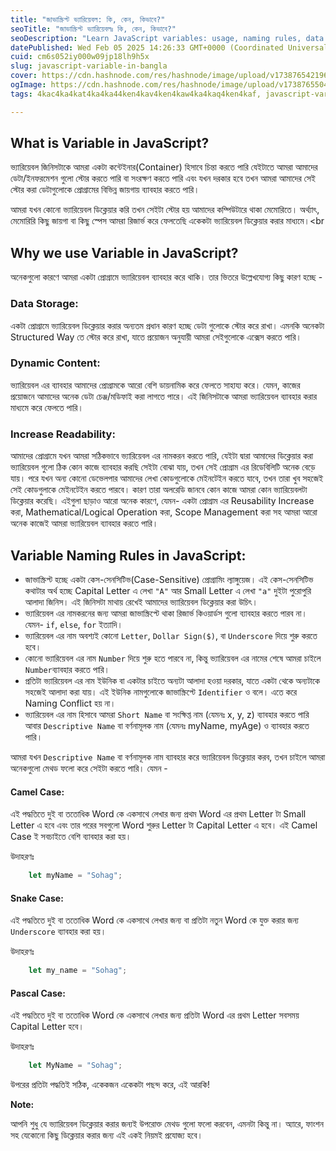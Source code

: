 ```yaml
---
title: "জাভাস্ক্রিপ্ট ভ্যারিয়েবল: কি, কেন, কিভাবে?"
seoTitle: "জাভাস্ক্রিপ্ট ভ্যারিয়েবলঃ কি, কেন, কিভাবে?"
seoDescription: "Learn JavaScript variables: usage, naming rules, data storage, dynamic content, and readability in bangla"
datePublished: Wed Feb 05 2025 14:26:33 GMT+0000 (Coordinated Universal Time)
cuid: cm6s052iy000w09jp18lh9h5x
slug: javascript-variable-in-bangla
cover: https://cdn.hashnode.com/res/hashnode/image/upload/v1738765421969/c3e6f91f-d7b0-4037-bf21-600a1e9a68bb.png
ogImage: https://cdn.hashnode.com/res/hashnode/image/upload/v1738765504337/750a59e4-ea75-4cee-9d36-27779c05f43b.png
tags: 4kac4ka4kat4ka4ka44ken4kav4ken4kaw4ka4kaq4ken4kaf, javascript-variables, javascript-variable-bangla, 4kac4ka4kat4ka4ka44ken4kav4ken4kaw4ka4kaq4ken4kafiocmrecnjecmrcmvucmsocmvcnncnhcmrocmsg

---
```


## **What is Variable in JavaScript?** 
ভ্যারিয়েবল জিনিসটাকে আমরা একটা কন্টেইনার(Container) হিসাবে চিন্তা করতে পারি যেইটাতে আমরা আমাদের ডেটা/ইনফরমেশন গুলো স্টোর করতে পারি বা সংরক্ষণ করতে পারি এবং যখন দরকার হবে তখন আমরা আমাদের সেই স্টোর করা ডেটাগুলোকে প্রোগ্রামের বিভিন্ন জায়গায় ব্যাবহার  করতে পারি। 

আমরা যখন কোনো ভ্যারিয়েবল ডিক্লেয়ার করি তখন সেইটা স্টোর হয় আমাদের কম্পিউটারে থাকা মেমোরিতে। অর্থ্যাৎ, মেমোরিরি কিছু জায়গা বা কিছু স্পেস আমরা রিজার্ভ করে ফেলতেছি একেকটা ভ্যারিয়েবল ডিক্লেয়ার করার মাধ্যমে।<br
## **Why we use Variable in JavaScript?**
অনেকগুলো কারণে আমরা একটা প্রোগ্রামে ভ্যারিয়েবল ব্যাবহার করে থাকি। তার ভিতরে উল্লেখযোগ্য কিছু কারণ হচ্ছে -<br>
### **Data Storage:** 
একটা প্রোগ্রামে ভ্যারিয়েবল ডিক্লেয়ার করার অন্যতম প্রধান কারণ হচ্ছে ডেটা গুলোকে স্টোর করে রাখা। এমনকি অনেকটা Structured Way তে স্টোর করে রাখা, যাতে প্রয়োজন অনুযায়ী আমরা সেইগুলোকে এক্সেস করতে পারি।<br>
### **Dynamic Content:** 
ভ্যারিয়েবল এর ব্যাবহার আমাদের প্রোগ্রামকে আরো বেশি ডায়নামিক করে ফেলতে সাহায্য করে। যেমন, কাজের প্রয়োজনে আমাদের অনেক ডেটা চেঞ্জ/মডিফাই করা লাগতে পারে। এই জিনিসটাকে আমরা ভ্যারিয়েবল ব্যাবহার করার মাধ্যমে করে ফেলতে পারি। <br>
### **Increase Readability:**
আমাদের প্রোগ্রামে যখন আমরা সঠিকভাবে ভ্যারিয়েবল এর নামকরন করতে পারি, যেইটা দ্বারা আমাদের ডিক্লেয়ার করা ভ্যারিয়েবল গুলো ঠিক কোন কাজে ব্যাবহার করছি সেইটা বোঝা যায়, তখন সেই প্রোগ্রাম এর রিডেবিলিটি অনেক বেড়ে যায়। পরে যখন অন্য কোনো ডেভেলপার আমাদের লেখা কোডগুলোকে মেইনটেইন করতে যাবে, তখন তারা খুব সহজেই সেই কোডগুলাকে মেইনটেইন করতে পারবে। কারণ তারা অলরেডি জানবে কোন কাজে আমরা কোন ভ্যারিয়েবলটা ডিক্লেয়ার করেছি।
এইগুলা ছাড়াও আরো অনেক কারণে, যেমন- একটা প্রোগ্রাম এর Reusability Increase করা, Mathematical/Logical Operation করা, Scope Management করা সহ আমরা আরো অনেক কাজেই আমরা ভ্যারিয়েবল ব্যাবহার করতে পারি।<br>

## **Variable Naming Rules in JavaScript:**
- জাভাস্ক্রিপ্ট হচ্ছে একটা কেস-সেনসিটিভ(Case-Sensitive) প্রোগ্রামিং ল্যাঙ্গুয়েজ। এই কেস-সেনসিটিভ কথাটার অর্থ হচ্ছে Capital Letter এ লেখা `"A"` আর Small Letter এ লেখা `"a"` দুইটা পুরোপুরি আলাদা জিনিস। এই জিনিসটা মাথায় রেখেই আমাদের ভ্যারিয়েবল ডিক্লেয়ার করা উচিৎ।<br>
- ভ্যারিয়েবল এর নামকরনের জন্য আমরা জাভাস্ক্রিপ্টে থাকা রিজার্ভ কিওয়ার্ডস গুলো ব্যাবহার করতে পারব না। যেমন- `if`, `else`, `for` ইত্যাদি।<br>
- ভ্যারিয়েবল এর নাম অবশ্যই কোনো `Letter`, `Dollar Sign($)`, বা `Underscore` দিয়ে শুরু করতে হবে।<br>
- কোনো ভ্যারিয়েবল এর নাম `Number` দিয়ে শুরু হতে পারবে না, কিন্তু ভ্যারিয়েবল এর নামের শেষে আমরা চাইলে `Number`ব্যাবহার করতে পারি।<br>
- প্রতিটা ভ্যারিয়েবল এর নাম ইউনিক বা একটার চাইতে অন্যটা আলাদা হওয়া দরকার, যাতে একটা থেকে অন্যটাকে সহজেই আলাদা করা যায়। এই ইউনিক নামগুলোকে জাভাস্ক্রিপ্টে `Identifier` ও বলে। এতে করে Naming Conflict হয় না।
- ভ্যারিয়েবল এর নাম হিসাবে আমরা `Short Name` বা সংক্ষিপ্ত নাম (যেমনঃ x, y, z) ব্যাবহার করতে পারি আবার `Descriptive Name` বা বর্ণনামূলক নাম (যেমনঃ myName, myAge) ও ব্যাবহার করতে পারি। <br>

আমরা যখন `Descriptive Name`  বা বর্ণনামূলক নাম ব্যাবহার করে ভ্যারিয়েবল ডিক্লেয়ার করব, তখন চাইলে আমরা অনেকগুলো মেথড ফলো করে সেইটা করতে পারি। যেমন - <br>

#### **Camel Case:** <br>
এই পদ্ধতিতে দুই বা ততোধিক Word কে একসাথে লেখার জন্য প্রথম Word এর প্রথম Letter টা Small Letter এ হবে এবং তার পরের সবগুলো Word শুরুর Letter টা Capital Letter এ হবে। এই Camel Case ই সবচাইতে বেশি ব্যাবহার করা হয়।<br>

উদাহরণঃ <br>
```javascript
	let myName = "Sohag";
```

#### **Snake Case:**
এই পদ্ধতিতে দুই বা ততোধিক Word কে একসাথে লেখার জন্য বা প্রতিটা নতুন Word কে যুক্ত করার জন্য `Underscore` ব্যাবহার করা হয়। <br>

উদাহরণঃ <br>

```javascript
	let my_name = "Sohag";
```

#### **Pascal Case:**<br>
এই পদ্ধতিতে দুই বা ততোধিক Word কে একসাথে লেখার জন্য প্রতিটা Word এর প্রথম Letter সবসময় Capital Letter হবে। <br>

উদাহরণঃ <br>
```javascript
	let MyName = "Sohag";
```

উপরের প্রতিটা পদ্ধতিই সঠিক, একেকজন একেকটা পছন্দ করে, এই আরকি! <br>

**Note:** <br>

আপনি শুধু যে ভ্যারিয়েবল ডিক্লেয়ার করার জন্যই উপরোক্ত মেথড গুলো ফলো করবেন, এমনটা কিন্তু না। অ্যারে, ফাংশন সহ যেকোনো কিছু ডিক্লেয়ার করার জন্য এই একই নিয়মই প্রযোজ্য হবে।
